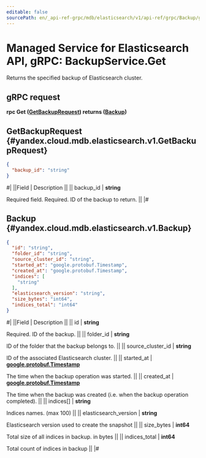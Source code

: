 ```yaml
---
editable: false
sourcePath: en/_api-ref-grpc/mdb/elasticsearch/v1/api-ref/grpc/Backup/get.md
---
```


# Managed Service for Elasticsearch API, gRPC: BackupService.Get

Returns the specified backup of Elasticsearch cluster.

## gRPC request

**rpc Get ([GetBackupRequest](#yandex.cloud.mdb.elasticsearch.v1.GetBackupRequest)) returns ([Backup](#yandex.cloud.mdb.elasticsearch.v1.Backup))**

## GetBackupRequest {#yandex.cloud.mdb.elasticsearch.v1.GetBackupRequest}

```json
{
  "backup_id": "string"
}
```

#|
||Field | Description ||
|| backup_id | **string**

Required field. Required. ID of the backup to return. ||
|#

## Backup {#yandex.cloud.mdb.elasticsearch.v1.Backup}

```json
{
  "id": "string",
  "folder_id": "string",
  "source_cluster_id": "string",
  "started_at": "google.protobuf.Timestamp",
  "created_at": "google.protobuf.Timestamp",
  "indices": [
    "string"
  ],
  "elasticsearch_version": "string",
  "size_bytes": "int64",
  "indices_total": "int64"
}
```

#|
||Field | Description ||
|| id | **string**

Required. ID of the backup. ||
|| folder_id | **string**

ID of the folder that the backup belongs to. ||
|| source_cluster_id | **string**

ID of the associated Elasticsearch cluster. ||
|| started_at | **[google.protobuf.Timestamp](https://developers.google.com/protocol-buffers/docs/reference/google.protobuf#timestamp)**

The time when the backup operation was started. ||
|| created_at | **[google.protobuf.Timestamp](https://developers.google.com/protocol-buffers/docs/reference/google.protobuf#timestamp)**

The time when the backup was created (i.e. when the backup operation completed). ||
|| indices[] | **string**

Indices names. (max 100) ||
|| elasticsearch_version | **string**

Elasticsearch version used to create the snapshot ||
|| size_bytes | **int64**

Total size of all indices in backup. in bytes ||
|| indices_total | **int64**

Total count of indices in backup ||
|#